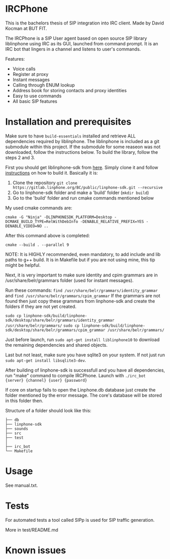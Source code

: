 # IRCPhone

This is the bachelors thesis of SIP integration into IRC client. Made by David Kocman at BUT FIT.

The IRCPhone is a SIP User agent based on open source SIP library liblinphone using IRC as its GUI, launched from command prompt. It is an IRC bot that lingers in a channel and listens to user's commands.

Features:
- Voice calls
- Register at proxy
- Instant messages
- Calling through ENUM lookup
- Address book for storing contacts and proxy identities
- Easy to use commands
- All basic SIP features

# Installation and prerequisites

Make sure to have `build-essentials` installed and retrieve ALL dependencies required by liblinphone.
The liblinphone is included as a git submodule within this project. If the submodule for some reaseon was not downloaded, follow the instructions below. To build the library, follow the steps 2 and 3.

First you should get liblinphone-sdk from [here](https://www.linphone.org/technical-corner/liblinphone). Simply clone it and follow [instructions](https://gitlab.linphone.org/BC/public/linphone-sdk) on how to build it. Basically it is:

1. Clone the repository `git clone https://gitlab.linphone.org/BC/public/linphone-sdk.git --recursive`
2. Go to linphone-sdk folder and make a 'build' folder (`mkdir build`)
3. Go to the 'build' folder and run cmake commands mentioned below

My used cmake commands are:

`cmake -G "Ninja" -DLINPHONESDK_PLATFORM=Desktop -DCMAKE_BUILD_TYPE=RelWithDebInfo -DENABLE_RELATIVE_PREFIX=YES -DENABLE_VIDEO=NO ..`

After this command above is completed:

`cmake --build . --parallel 9`

NOTE: It is HIGHLY recommended, even mandatory, to add include and lib paths to g++ build. It is in Makefile but if you are not using mine, this tip might be helpful.

Next, it is very important to make sure identity and cpim grammars are in /usr/share/belr/grammars folder (used for instant messages).

Run these commands: `find /usr/share/belr/grammars/identity_grammar` and `find /usr/share/belr/grammars/cpim_grammar`
If the grammars are not found then just copy these grammars from linphone-sdk and create the folders if they are not yet created.

`sudo cp linphone-sdk/build/linphone-sdk/desktop/share/belr/grammars/identity_grammar /usr/share/belr/grammars/`
`sudo cp linphone-sdk/build/linphone-sdk/desktop/share/belr/grammars/cpim_grammar /usr/share/belr/grammars/`

Just before launch, run `sudo apt-get install liblinphone10` to download the remaining dependencies and shared objects.

Last but not least, make sure you have sqlite3 on your system.
If not just run `sudo apt-get install libsqlite3-dev`.

After building of linphone-sdk is successfull and you have all dependencies, run "make" command to compile IRCPhone. 
Launch with
`./irc_bot {server} {channel} {user} {password}` 

If core on startup fails to open the Linphone.db database just create the folder mentioned by the error message. The core's database will be stored in this folder then. 

Structure of a folder should look like this:
```
├── db
├── linphone-sdk
├── sounds
├── src
├── test
│ 
├── irc_bot
└── Makefile
```

# Usage

See manual.txt.

# Tests

For automated tests a tool called SIPp is used for SIP traffic generation.

More in test/README.md

# Known issues


